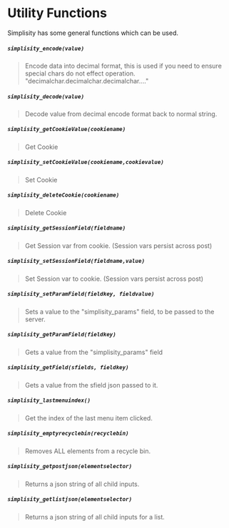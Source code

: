 ﻿# Utility Functions
Simplisity has some general functions which can be used.  

##### ```simplisity_encode(value)```
>Encode data into decimal format, this is used if you need to ensure special chars do not effect operation. "decimalchar.decimalchar.decimalchar...."

##### ```simplisity_decode(value)```
>Decode value from decimal encode format back to normal string.

##### ```simplisity_getCookieValue(cookiename)```
>Get Cookie

##### ```simplisity_setCookieValue(cookiename,cookievalue)```
>Set Cookie
##### ```simplisity_deleteCookie(cookiename)```
>Delete Cookie

##### ```simplisity_getSessionField(fieldname)```
>Get Session var from cookie. (Session vars persist across post)

##### ```simplisity_setSessionField(fieldname,value)```
>Set Session var to cookie. (Session vars persist across post)

##### ```simplisity_setParamField(fieldkey, fieldvalue)```
>Sets a value to the "simplisity_params" field, to be passed to the server.

##### ```simplisity_getParamField(fieldkey)```
>Gets a value from the "simplisity_params" field

##### ```simplisity_getField(sfields, fieldkey)```
>Gets a value from the sfield json passed to it.

##### ```simplisity_lastmenuindex()```
>Get the index of the last menu item clicked.

##### ```simplisity_emptyrecyclebin(recyclebin)```
>Removes ALL elements from a recycle bin.

##### ```simplisity_getpostjson(elementselector)```
>Returns a json string of all child inputs.

##### ```simplisity_getlistjson(elementselector)```
>Returns a json string of all child inputs for a list.  



